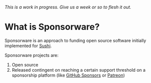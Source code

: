 _This is a work in progress. Give us a week or so to flesh it out._

# What is Sponsorware?
 Sponsorware is an approach to funding open source software initially implemented for [Sushi](https://github.com/calebporzio/sushi). 

Sponsorware projects are:
1) Open source
2) Released contingent on reaching a certain support threshold on a sponsorship platform (like [GitHub Sponsors](https://www.patreon.com/) or [Patreon](https://www.patreon.com/))
